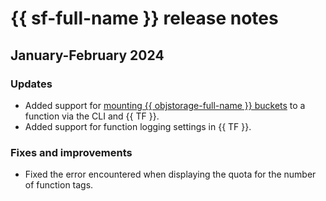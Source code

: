# {{ sf-full-name }} release notes

## January-February 2024

### Updates

* Added support for [mounting {{ objstorage-full-name }} buckets](concepts/mounting.md) to a function via the CLI and {{ TF }}.
* Added support for function logging settings in {{ TF }}.

### Fixes and improvements

* Fixed the error encountered when displaying the quota for the number of function tags.

